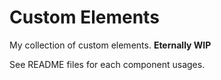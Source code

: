 # Custom Elements

My collection of custom elements.
**Eternally WIP**


See README files for each component usages.
